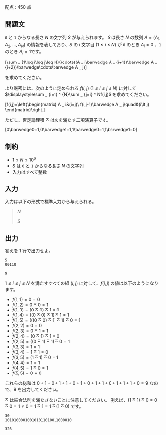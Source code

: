 配点 : $450$ 点

## 問題文

`0` と `1` からなる長さ $N$ の文字列 $S$ が与えられます。
$S$ は長さ $N$ の数列 $A=(A _ 1,A _ 2,\ldots,A _ N)$ の情報を表しており、$S$ の $i$ 文字目 $(1\leq i\leq N)$ が `0` のとき $A _ i=0$ 、`1` のとき $A _ i=1$です。

\[\sum _ {1\leq i\leq j\leq N}(\cdots((A _ i\barwedge A _ {i+1})\barwedge A _ {i+2})\barwedge\cdots\barwedge A _ j)\]

を求めてください。

より厳密には、次のように定められる $f(i,j)\ (1\leq i\leq j\leq N)$ に対して $\displaystyle\sum _ {i=1} ^ {N}\sum _ {j=i} ^ Nf(i,j)$ を求めてください。

\[f(i,j)=\left\{\begin{matrix}
A _ i&amp;(i=j)\\
f(i,j-1)\barwedge A _ j\quad&amp;(i\lt j)
\end{matrix}\right.\]

ただし、否定論理積 $\barwedge$ は次を満たす二項演算子です。

\[0\barwedge0=1,0\barwedge1=1,1\barwedge0=1,1\barwedge1=0\]

## 制約

- $1\leq N\leq10^6$
- $S$ は `0` と `1` からなる長さ $N$ の文字列
- 入力はすべて整数

## 入力

入力は以下の形式で標準入力から与えられる。

> $N$
> 
> $S$

## 出力

答えを $1$ 行で出力せよ。

```input1
5
00110
```

```output1
9
```

$1\leq i\leq j\leq N$ を満たすすべての組 $(i,j)$ に対して、$f(i,j)$ の値は以下のようになります。

- $f(1,1)=0=0$
- $f(1,2)=0\barwedge0=1$
- $f(1,3)=(0\barwedge0)\barwedge1=0$
- $f(1,4)=((0\barwedge0)\barwedge1)\barwedge1=1$
- $f(1,5)=(((0\barwedge0)\barwedge1)\barwedge1)\barwedge0=1$
- $f(2,2)=0=0$
- $f(2,3)=0\barwedge1=1$
- $f(2,4)=(0\barwedge1)\barwedge1=0$
- $f(2,5)=((0\barwedge1)\barwedge1)\barwedge0=1$
- $f(3,3)=1=1$
- $f(3,4)=1\barwedge1=0$
- $f(3,5)=(1\barwedge1)\barwedge0=1$
- $f(4,4)=1=1$
- $f(4,5)=1\barwedge0=1$
- $f(5,5)=0=0$

これらの総和は $0+1+0+1+1+0+1+0+1+1+0+1+1+1+0=9$ なので、$9$ を出力してください。

$\barwedge$ は結合法則を満たさないことに注意してください。
例えば、$(1\barwedge1)\barwedge0=0\barwedge0=1\neq0=1\barwedge1=1\barwedge(1\barwedge0)$ です。

```input2
30
101010000100101011010011000010
```

```output2
326
```